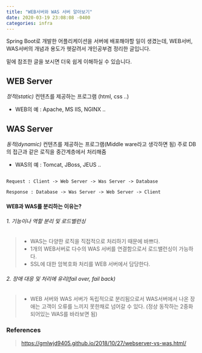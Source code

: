 ```yaml
---
title: "WEB서버와 WAS 서버 알아보기"
date: 2020-03-19 23:08:08 -0400
categories: infra
---
```


Spring Boot로 개발한 어플리케이션을 서버에 배포해야할 일이 생겼는데,
WEB서버, WAS서버의 개념과 용도가 헷갈려서 개인공부겸 정리한 글입니다.

밑에 참조한 글을 보시면 더욱 쉽게 이해하실 수 있습니다.

## WEB Server

*정적(static)* 컨텐츠를 제공하는 프로그램 (html, css ..)

* WEB의 예 : Apache, MS IIS, NGINX ..

## WAS Server
  *동적(dynamic)* 컨텐츠를 제공하는 프로그램(Middle ware라고 생각하면 됨)
  주로 DB의 접근과 같은 로직을 중간계층에서 처리해줌
  
* WAS의 예 : Tomcat, JBoss, JEUS ..

```

Request : Client -> Web Server -> Was Server -> Database

Response : Database -> Was Server -> Web Server -> Client

```

#### WEB과 WAS를 분리하는 이유는?
  
###### 1. 기능이나 역할 분리 및 로드벨런싱

> * WAS는 다양한 로직을 직접적으로 처리하기 때문에 바쁘다.
> * 1개의 WEB서버로 다수의 WAS 서버를 연결함으로서 로드밸런싱이 가능하다.
> * SSL에 대한 암복호화 처리를 WEB 서버에서 담당한다.
  
###### 2. 장애 대응 및 처리에 유리(fail over, fail back)

> * WEB 서버와 WAS 서버가 독립적으로 분리됨으로서 WAS서버에서 나온 장애는 고객이 오류를 느끼지 못한채로 넘어갈 수 있다. (정상 동작하는 2중화 되어있는 WAS를 바라보면 됨)











### References
> <https://gmlwjd9405.github.io/2018/10/27/webserver-vs-was.html/>

